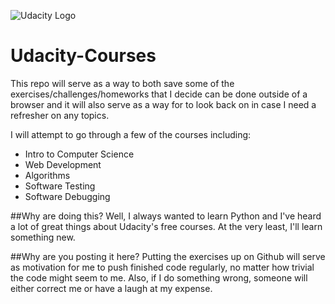 ![Udacity Logo](https://pbs.twimg.com/profile_images/2671170543/18debd694829ed78203a5a36dd364160.png)

Udacity-Courses
===============

This repo will serve as a way to both save some of the exercises/challenges/homeworks that I decide can be done outside of a browser and it will also serve as a way for to look back on in case I need a refresher on any topics. 

I will attempt to go through a few of the courses including: 
- Intro to Computer Science
- Web Development
- Algorithms
- Software Testing
- Software Debugging

##Why are doing this? 
Well, I always wanted to learn Python and I've heard a lot of great things about Udacity's free courses. At the very least, I'll learn something new. 

##Why are you posting it here?
Putting the exercises up on Github will serve as motivation for me to push finished code regularly, no matter how trivial the code might seem to me. Also, if I do something wrong, someone will either correct me or have a laugh at my expense. 
